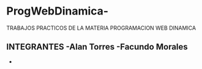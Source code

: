 # ProgWebDinamica-
TRABAJOS PRACTICOS DE LA MATERIA PROGRAMACION WEB DINAMICA 


INTEGRANTES
-Alan Torres
-Facundo Morales
-
-
